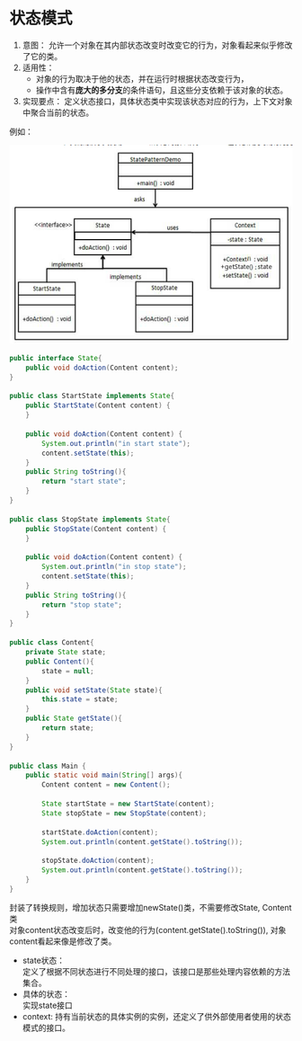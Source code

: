 # 状态模式
1. 意图：
允许一个对象在其内部状态改变时改变它的行为，对象看起来似乎修改了它的类。
2. 适用性：
    - 对象的行为取决于他的状态，并在运行时根据状态改变行为，
    - 操作中含有**庞大的多分支**的条件语句，且这些分支依赖于该对象的状态。
3. 实现要点：
定义状态接口，具体状态类中实现该状态对应的行为，上下文对象中聚合当前的状态。

例如：

![1594133397904.png](img\1594133397904.png)

```java
public interface State{
    public void doAction(Content content);
}

public class StartState implements State{
    public StartState(Content content) {
    }

    public void doAction(Content content) {
        System.out.println("in start state");
        content.setState(this);
    }
    public String toString(){
        return "start state";
    }
}

public class StopState implements State{
    public StopState(Content content) {
    }

    public void doAction(Content content) {
        System.out.println("in stop state");
        content.setState(this);
    }
    public String toString(){
        return "stop state";
    }
}

public class Content{
    private State state;
    public Content(){
        state = null;
    }
    public void setState(State state){
        this.state = state;
    }
    public State getState(){
        return state;
    }
}

public class Main {
    public static void main(String[] args){
        Content content = new Content();

        State startState = new StartState(content);
        State stopState = new StopState(content);

        startState.doAction(content);
        System.out.println(content.getState().toString());

        stopState.doAction(content);
        System.out.println(content.getState().toString());
    }
}
```

封装了转换规则，增加状态只需要增加newState()类，不需要修改State, Content类  
对象content状态改变后时，改变他的行为(content.getState().toString()), 对象content看起来像是修改了类。

- state状态：  
定义了根据不同状态进行不同处理的接口，该接口是那些处理内容依赖的方法集合。
- 具体的状态：  
实现state接口
- context:
持有当前状态的具体实例的实例，还定义了供外部使用者使用的状态模式的接口。